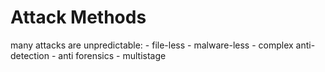 # Attack Methods

many attacks are unpredictable:
	-	file-less
	-	malware-less
	-	complex anti-detection
	-	anti forensics
	-	multistage